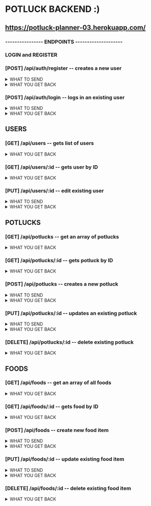 # POTLUCK BACKEND :)

##  https://potluck-planner-03.herokuapp.com/



### ----------------  ENDPOINTS  -------------------- 

### **LOGIN and REGISTER**

### [POST] /api/auth/register  -- creates a new user

<details>
    <summary>WHAT TO SEND </summary>

```JSON
{
    "username": "string",
    "password": "string"
}
```
</details>

<details>
    <summary>WHAT YOU GET BACK</summary>

```JSON
{
    "username": "string",
    "user_id": "integer"
}
```
</details>


### [POST] /api/auth/login  -- logs in an existing user
<details>
    <summary> WHAT TO SEND </summary>

```JSON
{
    "username": "string",
    "password": "string"
}
```
</details>
<details>
    <summary> WHAT YOU GET BACK </summary>

```JSON
{
    "message": "Welcome back username",
    "user_id": "integer",
    "username": "username",
    "token": "TOKEN"
}
```
</details>

## **USERS**

### [GET] /api/users  -- gets list of users

<details>
     <summary>WHAT YOU GET BACK</summary>

```JSON
[
    {
        "user_id": 1,
        "username": "RZA"
    },
    {
        "user_id": 2,
        "username": "GZA"
    },
    {
        "user_id": 3,
        "username": "ODB"
    }
]
```
</details>

### [GET] /api/users/:id  -- gets user by ID

<details>
     <summary>WHAT YOU GET BACK</summary>

```JSON
{
    "user_id": 1,
    "username": "RZA"
}
```
</details>

### [PUT] /api/users/:id  -- edit existing user
<details>
    <summary> WHAT TO SEND </summary>

```JSON
{
    "username": "string",
    "password": "string"
}
```
</details>
<details>
    <summary> WHAT YOU GET BACK </summary>

```JSON
{
    "user_id": 1,
    "username": "RZA"
}
```
</details>

## **POTLUCKS**

### [GET] /api/potlucks  -- get an array of potlucks

<details>
    <summary> WHAT YOU GET BACK </summary>

```JSON
[
    {
        "potluck_id": 1,
        "potluck_name": "Tasty Foodz Partay",
        "organizer": 3,
        "potluck_description": "bring the tastiest food pls.  NO BAD FOOD",
        "potluck_date": "2021-07-15T06:00:00.000Z",
        "potluck_time": "06:00:00",
        "potluck_location": "1403 Park Ave, Long Beach CA"
    },
    {
        "potluck_id": 2,
        "potluck_name": "Yum Yum Food Time",
        "organizer": 1,
        "potluck_description": "yumyumyumyumyumyumyum",
        "potluck_date": "2021-08-20T06:00:00.000Z",
        "potluck_time": "05:00:00",
        "potluck_location": "1111 E 2222 S, SLC UT"
    },
    {
        "potluck_id": 3,
        "potluck_name": "MM..FOOD",
        "organizer": 5,
        "potluck_description": "got more cheese than doritos, cheetos, or fritos",
        "potluck_date": "2021-07-28T06:00:00.000Z",
        "potluck_time": "07:30:00",
        "potluck_location": "45 S 5th Ave, New York NY"
    }
]
```
</details>

### [GET] /api/potlucks/:id  -- gets potluck by ID

<details>
     <summary>WHAT YOU GET BACK</summary>

```JSON
{
    "potluck_id": 3,
    "potluck_name": "MM..FOOD",
    "details": {
        "organizer": "Raekwon",
        "potluck_description": "got more cheese than doritos, cheetos, or fritos",
        "potluck_date": "2021-07-28T06:00:00.000Z",
        "potluck_time": "07:30:00",
        "potluck_location": "45 S 5th Ave, New York NY"
    }
}
```
</details>

### [POST] /api/potlucks  -- creates a new potluck
<details>
    <summary> WHAT TO SEND </summary>

```JSON
{
    "potluck_name": "string",
    "potluck_description": "optional string",
    "potluck_date": "2021-07-28  must be this format",
    "potluck_time": "12:00:00 must be this format",
    "potluck_location": "string",
    "organizer": "integer"

}
```
</details>
<details>
    <summary> WHAT YOU GET BACK </summary>

```JSON
{
    "potluck_id": 3,
    "potluck_name": "MM..FOOD",
    "details": {
        "organizer": "Raekwon",
        "potluck_description": "got more cheese than doritos, cheetos, or fritos",
        "potluck_date": "2021-07-28T06:00:00.000Z",
        "potluck_time": "07:30:00",
        "potluck_location": "45 S 5th Ave, New York NY"
    }
}
```
</details>

### [PUT] /api/potlucks/:id  -- updates an existing potluck
<details>
    <summary> WHAT TO SEND </summary>

```JSON
{
    "potluck_name": "string",
    "potluck_description": "optional string",
    "potluck_date": "2021-07-28  must be this format",
    "potluck_time": "12:00:00 must be this format",
    "potluck_location": "string",
    "organizer": "integer"

}
```
</details>
<details>
    <summary> WHAT YOU GET BACK </summary>

```JSON
{
    "potluck_id": 3,
    "potluck_name": "MM..FOOD",
    "details": {
        "organizer": "Raekwon",
        "potluck_description": "got more cheese than doritos, cheetos, or fritos",
        "potluck_date": "2021-07-28T06:00:00.000Z",
        "potluck_time": "07:30:00",
        "potluck_location": "45 S 5th Ave, New York NY"
    }
}
```
</details>

### [DELETE] /api/potlucks/:id  -- delete existing potluck

<details>
    <summary> WHAT YOU GET BACK </summary>

```JSON
{
    "potluck_id": 3,
    "potluck_name": "MM..FOOD",
    "details": {
        "organizer": "Raekwon",
        "potluck_description": "got more cheese than doritos, cheetos, or fritos",
        "potluck_date": "2021-07-28T06:00:00.000Z",
        "potluck_time": "07:30:00",
        "potluck_location": "45 S 5th Ave, New York NY"
    }
}
```
</details>

## **FOODS**

### [GET] /api/foods  -- get an array of all foods

<details>
    <summary> WHAT YOU GET BACK </summary>

```JSON
[
    {
        "food_id": 1,
        "food_name": "Pineapple",
        "food_description": "part pine, part apple"
    },
    {
        "food_id": 2,
        "food_name": "Sweet Potatoes",
        "food_description": "mashed?  fried?  u choose"
    },
    {
        "food_id": 3,
        "food_name": "Pizza",
        "food_description": "Veeeeegan pls"
    }
]
```
</details>

### [GET] /api/foods/:id  -- gets food by ID

<details>
    <summary> WHAT YOU GET BACK </summary>

```JSON
{
    "food_id": 1,
    "food_name": "Pineapple",
    "food_description": "part pine, part apple"
}
```
</details>

### [POST] /api/foods  -- create new food item

<details>
    <summary> WHAT TO SEND </summary>

```JSON
{
    "food_name": "Quesadilla",
    "food_description": " optional string"
}
```
</details>
<details>
    <summary> WHAT YOU GET BACK </summary>

```JSON
{
    "food_id": 8,
    "food_name": "Quesadilla",
    "food_description": "no description yet"
}
```
</details>

### [PUT] /api/foods/:id  -- update existing food item

<details>
    <summary> WHAT TO SEND </summary>

```JSON
{
    "food_name": "Fajitas",
    "food_description": " optional string"
}
```
</details>
<details>
    <summary> WHAT YOU GET BACK </summary>

```JSON
{
    "food_id": 8,
    "food_name": "Fajitas",
    "food_description": "no description yet"
}
```
</details>

### [DELETE] /api/foods/:id  -- delete existing food item

<details>
    <summary> WHAT YOU GET BACK </summary>

```JSON
{
    "food_id": 8,
    "food_name": "Masala",
    "food_description": "no description yet"
}
```
</details>